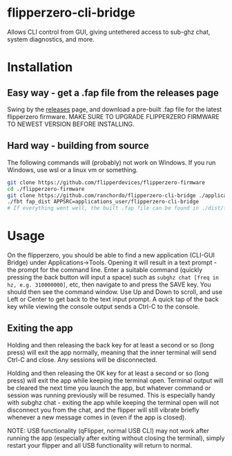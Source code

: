 # flipperzero-cli-bridge
Allows CLI control from GUI, giving untethered access to sub-ghz chat, system diagnostics, and more.
# Installation
## Easy way - get a .fap file from the releases page
Swing by the [releases](https://github.com/ranchordo/flipperzero-cli-bridge/releases) page, and download a pre-built .fap file for the latest flipperzero firmware. MAKE SURE TO UPGRADE FLIPPERZERO FIRMWARE TO NEWEST VERSION BEFORE INSTALLING.
## Hard way - building from source
The following commands will (probably) not work on Windows. If you run Windows, use wsl or a linux vm or something.
```sh
git clone https://github.com/flipperdevices/flipperzero-firmware
cd ./flipperzero-firmware
git clone https://github.com/ranchordo/flipperzero-cli-bridge ./applications_user/flipperzero-cli-bridge/
./fbt fap_dist APPSRC=applications_user/flipperzero-cli-bridge
# If everything went well, the built .fap file can be found in ./dist/f7-D/apps/apps/Tools/cli_gui.fap
```
# Usage
On the flipperzero, you should be able to find a new application (CLI-GUI Bridge) under Applications->Tools. Opening it will result in a text prompt - the prompt for the command line. Enter a suitable command (quickly pressing the back button will input a space) such as `subghz chat [freq in hz, e.g. 310000000]`, etc, then navigate to and press the SAVE key. You should then see the command window. Use Up and Down to scroll, and use Left or Center to get back to the text input prompt. A quick tap of the back key while viewing the console output sends a Ctrl-C to the console.
## Exiting the app
Holding and then releasing the back key for at least a second or so (long press) will exit the app normally, meaning that the inner terminal will send Ctrl-C and close. Any sessions will be disconnected.  
  
  
Holding and then releasing the OK key for at least a second or so (long press) will exit the app while keeping the terminal open. Terminal output will be cleared the next time you launch the app, but whatever command or session was running previously will be resumed. This is especially handy with subghz chat - exiting the app while keeping the terminal open will not disconnect you from the chat, and the flipper will still vibrate briefly whenever a new message comes in (even if the app is closed).  
  
  
NOTE: USB functionality (qFlipper, normal USB CLI) may not work after running the app (especially after exiting without closing the terminal), simply restart your flipper and all USB functionality will return to normal.
